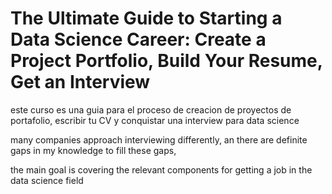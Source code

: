 # The Ultimate Guide to Starting a Data Science Career: Create a Project Portfolio, Build Your Resume, Get an Interview 

 este curso es una guia para el proceso de creacion de proyectos de portafolio, escribir tu CV y conquistar una interview para data science 

 many companies approach interviewing differently, an there are definite gaps in my knowledge to fill these gaps, 

 the main goal is covering the relevant components for getting a job in the data science field 